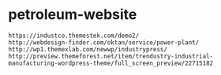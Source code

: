 # petroleum-website

    https://industco.themestek.com/demo2/
    http://webdesign-finder.com/oktan/service/power-plant/
    http://wp1.themexlab.com/newwp/industrypress/
    http://preview.themeforest.net/item/trendustry-industrial-manufacturing-wordpress-theme/full_screen_preview/22715182
